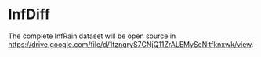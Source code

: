 # InfDiff
The complete InfRain dataset will be open source in https://drive.google.com/file/d/1tznqryS7CNjQ11ZrALEMySeNitfknxwk/view.
